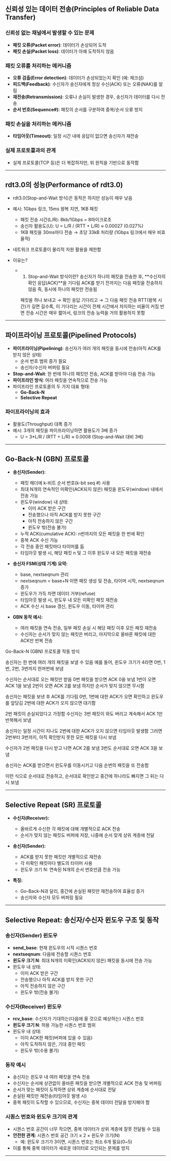 ﻿## 신뢰성 있는 데이터 전송(Principles of Reliable Data Transfer)

### 신뢰성 없는 채널에서 발생할 수 있는 문제
- **패킷 오류(Packet error)**: 데이터가 손상되어 도착
- **패킷 손실(Packet loss)**: 데이터가 아예 도착하지 않음

### 패킷 오류를 처리하는 메커니즘
- **오류 검출(Error detection)**: 데이터가 손상되었는지 확인 (예: 체크섬)
- **피드백(Feedback)**: 수신자가 송신자에게 정상 수신(ACK) 또는 오류(NAK)를 알림
- **재전송(Retransmission)**: 오류나 손실이 발생한 경우, 송신자가 데이터를 다시 전송
- **순서 번호(Sequence#)**: 패킷의 순서를 구분하여 중복/순서 오류 방지

### 패킷 손실을 처리하는 메커니즘
- **타임아웃(Timeout)**: 일정 시간 내에 응답이 없으면 송신자가 재전송

### 실제 프로토콜과의 관계
- 실제 프로토콜(TCP 등)은 더 복잡하지만, 위 원칙을 기반으로 동작함

---

## rdt3.0의 성능(Performance of rdt3.0)

- rdt3.0(Stop-and-Wait 방식)은 동작은 하지만 성능이 매우 낮음
- 예시: 1Gbps 링크, 15ms 왕복 지연, 1KB 패킷
  - 패킷 전송 시간(L/R): 8kb/1Gbps = 8마이크로초
  - 송신자 활용도(U): U = L/R / (RTT + L/R) ≈ 0.00027 (0.027%)
  - 1KB 패킷을 30ms마다 전송 → 초당 33kB 처리량 (1Gbps 링크에서 매우 비효율적)
- 네트워크 프로토콜이 물리적 자원 활용을 제한함

- 이유는?
  - 1. Stop-and-Wait 방식이란?
    송신자가 하나의 패킷을 전송한 후, **수신자의 확인 응답(ACK)**을 기다림
    ACK를 받기 전까지는 다음 패킷을 전송하지 않음
    즉, 동시에 하나의 패킷만 전송됨

    패킷을 하나 보내고 → 확인 응답 기다리고 → 그 다음 패킷 전송
    RTT(왕복 시간)가 길면 길수록, 이 기다리는 시간이 전체 시간에서 차지하는 비율이 커짐
    반면 전송 시간은 매우 짧아서, 링크의 전송 능력을 거의 활용하지 못함

---

## 파이프라이닝 프로토콜(Pipelined Protocols)

- **파이프라이닝(Pipelining)**: 송신자가 여러 개의 패킷을 동시에 전송(아직 ACK를 받지 않은 상태)
  - 순서 번호 범위 증가 필요
  - 송신자/수신자 버퍼링 필요
- **Stop-and-Wait**: 한 번에 하나의 패킷만 전송, ACK를 받아야 다음 전송 가능
- **파이프라인 방식**: 여러 패킷을 연속적으로 전송 가능
- 파이프라인 프로토콜의 두 가지 대표 형태:
  - **Go-Back-N**
  - **Selective Repeat**

### 파이프라이닝의 효과
- 활용도(Throughput) 대폭 증가
- 예시: 3개의 패킷을 파이프라이닝하면 활용도가 3배 증가
  - U = 3*L/R / (RTT + L/R) ≈ 0.0008 (Stop-and-Wait 대비 3배)

---

## Go-Back-N (GBN) 프로토콜

- **송신자(Sender):**
  - 패킷 헤더에 k-비트 순서 번호(k-bit seq #) 사용
  - 최대 N개의 연속적인 미확인(ACK되지 않은) 패킷을 윈도우(window) 내에서 전송 가능
  - 윈도우(window) 내 상태:
    - 이미 ACK 받은 구간
    - 전송했으나 아직 ACK를 받지 못한 구간
    - 아직 전송하지 않은 구간
    - 윈도우 밖(전송 불가)
  - 누적 ACK(cumulative ACK): n번까지의 모든 패킷을 한 번에 확인
  - 중복 ACK 수신 가능
  - 각 전송 중인 패킷마다 타이머를 둠
  - 타임아웃 발생 시, 해당 패킷 n 및 그 이후 윈도우 내 모든 패킷을 재전송

- **송신자 FSM(상태 기계) 요약:**
  - base, nextseqnum 관리
  - nextseqnum < base+N 이면 패킷 생성 및 전송, 타이머 시작, nextseqnum 증가
  - 윈도우가 가득 차면 데이터 거부(refuse)
  - 타임아웃 발생 시, 윈도우 내 모든 미확인 패킷 재전송
  - ACK 수신 시 base 갱신, 윈도우 이동, 타이머 관리

- **GBN 동작 예시:**
  - 여러 패킷을 연속 전송, 일부 패킷 손실 시 해당 패킷 이후 모든 패킷 재전송
  - 수신자는 순서가 맞지 않는 패킷은 버리고, 마지막으로 올바른 패킷에 대한 ACK만 반복 전송

Go-Back-N (GBN) 프로토콜 작동 방식

송신자는 한 번에 여러 개의 패킷을 보낼 수 있음
예를 들어, 윈도우 크기가 4라면 0번, 1번, 2번, 3번까지 한꺼번에 보냄

수신자는 순서대로 오는 패킷만 받음
0번 패킷을 받으면 ACK 0을 보냄
1번이 오면 ACK 1을 보냄
2번이 오면 ACK 2를 보냄
하지만 순서가 맞지 않으면 무시함

송신자는 패킷을 보낸 후 ACK를 기다림
0번, 1번에 대한 ACK가 오면 확인하고 윈도우를 앞당김
2번에 대한 ACK가 오지 않으면 대기함

2번 패킷이 손실되었다고 가정함
수신자는 3번 패킷이 와도 버리고
계속해서 ACK 1만 반복해서 보냄

송신자는 일정 시간이 지나도 2번에 대한 ACK가 오지 않으면 타임아웃 발생함
그러면 2번부터 3번까지, 아직 확인받지 못한 모든 패킷을 다시 보냄

수신자가 2번 패킷을 다시 받고 나면 ACK 2를 보냄
3번도 순서대로 오면 ACK 3을 보냄

송신자는 ACK를 받으면서 윈도우를 이동시키고
다음 순번의 패킷을 또 전송함

이런 식으로 순서대로 전송하고, 순서대로 확인받고
중간에 하나라도 빠지면 그 뒤는 다시 보냄

---

## Selective Repeat (SR) 프로토콜

- **수신자(Receiver):**
  - 올바르게 수신한 각 패킷에 대해 개별적으로 ACK 전송
  - 순서가 맞지 않는 패킷도 버퍼에 저장, 나중에 순서 맞게 상위 계층에 전달

- **송신자(Sender):**
  - ACK를 받지 못한 패킷만 개별적으로 재전송
  - 각 미확인 패킷마다 별도의 타이머 사용
  - 윈도우 크기 N: 연속된 N개의 순서 번호만큼 전송 가능

- **특징:**
  - Go-Back-N과 달리, 중간에 손실된 패킷만 재전송하여 효율성 증가
  - 송신자와 수신자 모두 버퍼링 필요

---

## Selective Repeat: 송신자/수신자 윈도우 구조 및 동작

### 송신자(Sender) 윈도우
- **send_base**: 현재 윈도우의 시작 시퀀스 번호
- **nextseqnum**: 다음에 전송할 시퀀스 번호
- **윈도우 크기 N**: 최대 N개의 미확인(ACK되지 않은) 패킷을 동시에 전송 가능
- 윈도우 내 상태:
  - 이미 ACK 받은 구간
  - 전송했으나 아직 ACK를 받지 못한 구간
  - 아직 전송하지 않은 구간
  - 윈도우 밖(전송 불가)

### 수신자(Receiver) 윈도우
- **rcv_base**: 수신자가 기대하는(다음에 올 것으로 예상하는) 시퀀스 번호
- **윈도우 크기 N**: 허용 가능한 시퀀스 번호 범위
- 윈도우 내 상태:
  - 이미 ACK한 패킷(버퍼에 있을 수 있음)
  - 아직 도착하지 않은, 기대 중인 패킷
  - 윈도우 밖(수용 불가)

### 동작 예시
- 송신자는 윈도우 내 여러 패킷을 연속 전송
- 수신자는 순서에 상관없이 올바른 패킷을 받으면 개별적으로 ACK 전송 및 버퍼링
- 순서가 맞는 패킷이 도착하면 상위 계층에 순서대로 전달
- 손실된 패킷만 재전송(타임아웃 발생 시)
- 중복 패킷이 도착할 수 있으므로, 수신자는 중복 데이터 전달을 방지해야 함

### 시퀀스 번호와 윈도우 크기의 관계
- 시퀀스 번호 공간이 너무 작으면, 중복 데이터가 상위 계층에 잘못 전달될 수 있음
- **안전한 관계:** 시퀀스 번호 공간 크기 ≥ 2 × 윈도우 크기(N)
  - 예: 윈도우 크기가 3이면, 시퀀스 번호는 최소 6개 필요(0~5)
- 이를 통해 중복 데이터가 새로운 데이터로 오인되는 문제를 방지

---
